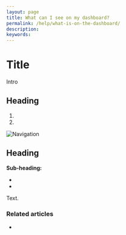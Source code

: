 ```yaml
---
layout: page
title: What can I see on my dashboard?
permalink: /help/what-is-on-the-dashboard/
description:
keywords:
---
```


# Title

Intro

## Heading

1.
2.

![Navigation](images/foldername/file.png)

## Heading

**Sub-heading:**

*
*

Text.

### Related articles

*
